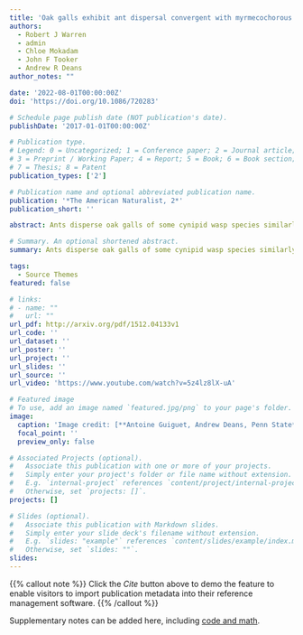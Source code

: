 ```yaml
---
title: 'Oak galls exhibit ant dispersal convergent with myrmecochorous seeds'
authors:
  - Robert J Warren
  - admin
  - Chloe Mokadam
  - John F Tooker
  - Andrew R Deans
author_notes: ""

date: '2022-08-01T00:00:00Z'
doi: 'https://doi.org/10.1086/720283'

# Schedule page publish date (NOT publication's date).
publishDate: '2017-01-01T00:00:00Z'

# Publication type.
# Legend: 0 = Uncategorized; 1 = Conference paper; 2 = Journal article;
# 3 = Preprint / Working Paper; 4 = Report; 5 = Book; 6 = Book section;
# 7 = Thesis; 8 = Patent
publication_types: ['2']

# Publication name and optional abbreviated publication name.
publication: '*The American Naturalist, 2*'
publication_short: ''

abstract: Ants disperse oak galls of some cynipid wasp species similarly to how they disperse seeds with elaiosomes. We conducted choice assays in field and laboratory settings with ant-dispersed seeds and wasp-induced galls found in ant nests and found that seed-dispersing ants retrieve these galls as they do myrmecochorous seeds. We also conducted manipulative experiments in which we removed the putative ant-attracting appendages (“kapéllos”) from galls and found that ants are specifically attracted to kapéllos. Finally, we compared the chemical composition and histology of ant-attracting appendages on seeds and galls and found that they both have similar fatty acid compositions as well as morphology. We also observed seed-dispersing ants retrieving oak galls to their nests and rodents and birds consuming oak galls that were not retrieved by ants. These results suggest convergence in ant-mediated dispersal between myrmecochorous seeds and oak galls. Based on our observations, a protective advantage for galls retrieved to ant nests seems a more likely benefit than dispersal distance, as has also been suggested for myrmecochorous seeds. These results require reconsideration of established ant-plant research assumptions, as ant-mediated seed and gall dispersal appear strongly convergent and galls may be far more abundant in eastern North American deciduous forests than myrmecochorous seeds.

# Summary. An optional shortened abstract.
summary: Ants disperse oak galls of some cynipid wasp species similarly to how they disperse seeds with elaiosomes.

tags:
  - Source Themes
featured: false

# links:
# - name: ""
#   url: ""
url_pdf: http://arxiv.org/pdf/1512.04133v1
url_code: ''
url_dataset: ''
url_poster: ''
url_project: ''
url_slides: ''
url_source: ''
url_video: 'https://www.youtube.com/watch?v=5z4lz8lX-uA'

# Featured image
# To use, add an image named `featured.jpg/png` to your page's folder.
image:
  caption: 'Image credit: [**Antoine Guiguet, Andrew Deans, Penn State**]'
  focal_point: ''
  preview_only: false

# Associated Projects (optional).
#   Associate this publication with one or more of your projects.
#   Simply enter your project's folder or file name without extension.
#   E.g. `internal-project` references `content/project/internal-project/index.md`.
#   Otherwise, set `projects: []`.
projects: []

# Slides (optional).
#   Associate this publication with Markdown slides.
#   Simply enter your slide deck's filename without extension.
#   E.g. `slides: "example"` references `content/slides/example/index.md`.
#   Otherwise, set `slides: ""`.
slides:
---
```


{{% callout note %}}
Click the _Cite_ button above to demo the feature to enable visitors to import publication metadata into their reference management software.
{{% /callout %}}

Supplementary notes can be added here, including [code and math](https://wowchemy.com/docs/content/writing-markdown-latex/).
